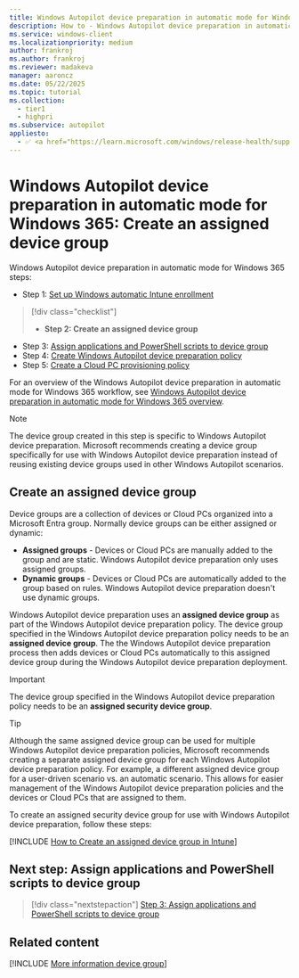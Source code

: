 ```yaml
---
title: Windows Autopilot device preparation in automatic mode for Windows 365 - Step 2 of 5 - Create an assigned device group
description: How to - Windows Autopilot device preparation in automatic mode for Windows 365 - Step 2 of 5 - Create an assigned device group.
ms.service: windows-client
ms.localizationpriority: medium
author: frankroj
ms.author: frankroj
ms.reviewer: madakeva
manager: aaroncz
ms.date: 05/22/2025
ms.topic: tutorial
ms.collection:
  - tier1
  - highpri
ms.subservice: autopilot
appliesto:
  - ✅ <a href="https://learn.microsoft.com/windows/release-health/supported-versions-windows-client" target="_blank">Windows 11</a>
---
```


# Windows Autopilot device preparation in automatic mode for Windows 365: Create an assigned device group

Windows Autopilot device preparation in automatic mode for Windows 365 steps:

- Step 1: [Set up Windows automatic Intune enrollment](automatic-automatic-enrollment.md)

> [!div class="checklist"]
>
> - **Step 2: Create an assigned device group**

- Step 3: [Assign applications and PowerShell scripts to device group](automatic-assign-apps-scripts.md)
- Step 4: [Create Windows Autopilot device preparation policy](automatic-autopilot-policy.md)
- Step 5: [Create a Cloud PC provisioning policy](automatic-cloud-pc-provisioning-policy.md)

For an overview of the Windows Autopilot device preparation in automatic mode for Windows 365 workflow, see [Windows Autopilot device preparation in automatic mode for Windows 365 overview](automatic-workflow.md#workflow).

> [!NOTE]
>
> The device group created in this step is specific to Windows Autopilot device preparation. Microsoft recommends creating a device group specifically for use with Windows Autopilot device preparation instead of reusing existing device groups used in other Windows Autopilot scenarios.

## Create an assigned device group

Device groups are a collection of devices or Cloud PCs organized into a Microsoft Entra group. Normally device groups can be either assigned or dynamic:

- **Assigned groups** - Devices or Cloud PCs are manually added to the group and are static. Windows Autopilot device preparation only uses assigned groups.
- **Dynamic groups** - Devices or Cloud PCs are automatically added to the group based on rules. Windows Autopilot device preparation doesn't use dynamic groups.

Windows Autopilot device preparation uses an **assigned device group** as part of the Windows Autopilot device preparation policy. The device group specified in the Windows Autopilot device preparation policy needs to be an **assigned device group**. The the Windows Autopilot device preparation process then adds devices or Cloud PCs automatically to this assigned device group during the Windows Autopilot device preparation deployment.

> [!IMPORTANT]
>
> The device group specified in the Windows Autopilot device preparation policy needs to be an **assigned security device group**.

> [!TIP]
>
> Although the same assigned device group can be used for multiple Windows Autopilot device preparation policies, Microsoft recommends creating a separate assigned device group for each Windows Autopilot device preparation policy. For example, a different assigned device group for a user-driven scenario vs. an automatic scenario. This allows for easier management of the Windows Autopilot device preparation policies and the devices or Cloud PCs that are assigned to them.

To create an assigned security device group for use with Windows Autopilot device preparation, follow these steps:

[!INCLUDE [How to Create an assigned device group in Intune](../../../includes/create-assigned-device-group.md)]

## Next step: Assign applications and PowerShell scripts to device group

> [!div class="nextstepaction"]
> [Step 3: Assign applications and PowerShell scripts to device group](automatic-assign-apps-scripts.md)

## Related content

[!INCLUDE [More information device group](../../../includes/more-info-groups.md)]
